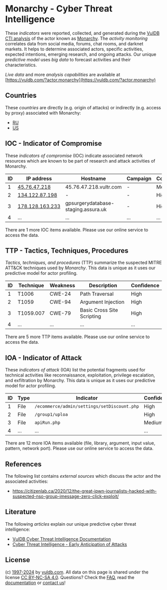 # Monarchy - Cyber Threat Intelligence

These _indicators_ were reported, collected, and generated during the [VulDB CTI analysis](https://vuldb.com/?kb.cti) of the actor known as [Monarchy](https://vuldb.com/?actor.monarchy). The _activity monitoring_ correlates data from social media, forums, chat rooms, and darknet markets. It helps to determine associated actors, specific activities, expected intentions, emerging research, and ongoing attacks. Our unique _predictive model_ uses _big data_ to forecast activities and their characteristics.

_Live data_ and more _analysis capabilities_ are available at [https://vuldb.com/?actor.monarchy](https://vuldb.com/?actor.monarchy)

## Countries

These _countries_ are directly (e.g. origin of attacks) or indirectly (e.g. access by proxy) associated with Monarchy:

* [RU](https://vuldb.com/?country.ru)
* [US](https://vuldb.com/?country.us)

## IOC - Indicator of Compromise

These _indicators of compromise_ (IOC) indicate associated network resources which are known to be part of research and attack activities of Monarchy.

ID | IP address | Hostname | Campaign | Confidence
-- | ---------- | -------- | -------- | ----------
1 | [45.76.47.218](https://vuldb.com/?ip.45.76.47.218) | 45.76.47.218.vultr.com | - | Medium
2 | [134.122.87.198](https://vuldb.com/?ip.134.122.87.198) | - | - | High
3 | [178.128.163.233](https://vuldb.com/?ip.178.128.163.233) | gpsurgerydatabase-staging.assura.uk | - | High
4 | ... | ... | ... | ...

There are 1 more IOC items available. Please use our online service to access the data.

## TTP - Tactics, Techniques, Procedures

_Tactics, techniques, and procedures_ (TTP) summarize the suspected MITRE ATT&CK techniques used by _Monarchy_. This data is unique as it uses our predictive model for actor profiling.

ID | Technique | Weakness | Description | Confidence
-- | --------- | -------- | ----------- | ----------
1 | T1006 | CWE-24 | Path Traversal | High
2 | T1059 | CWE-94 | Argument Injection | High
3 | T1059.007 | CWE-79 | Basic Cross Site Scripting | High
4 | ... | ... | ... | ...

There are 5 more TTP items available. Please use our online service to access the data.

## IOA - Indicator of Attack

These _indicators of attack_ (IOA) list the potential fragments used for technical activities like reconnaissance, exploitation, privilege escalation, and exfiltration by Monarchy. This data is unique as it uses our predictive model for actor profiling.

ID | Type | Indicator | Confidence
-- | ---- | --------- | ----------
1 | File | `/ecommerce/admin/settings/setDiscount.php` | High
2 | File | `/group1/uploa` | High
3 | File | `apiRun.php` | Medium
4 | ... | ... | ...

There are 12 more IOA items available (file, library, argument, input value, pattern, network port). Please use our online service to access the data.

## References

The following list contains _external sources_ which discuss the actor and the associated activities:

* https://citizenlab.ca/2020/12/the-great-ipwn-journalists-hacked-with-suspected-nso-group-imessage-zero-click-exploit/

## Literature

The following _articles_ explain our unique predictive cyber threat intelligence:

* [VulDB Cyber Threat Intelligence Documentation](https://vuldb.com/?kb.cti)
* [Cyber Threat Intelligence - Early Anticipation of Attacks](https://www.scip.ch/en/?labs.20201022)

## License

(c) [1997-2024](https://vuldb.com/?kb.changelog) by [vuldb.com](https://vuldb.com/?kb.about). All data on this page is shared under the license [CC BY-NC-SA 4.0](https://creativecommons.org/licenses/by-nc-sa/4.0/). Questions? Check the [FAQ](https://vuldb.com/?kb.faq), read the [documentation](https://vuldb.com/?kb) or [contact us](https://vuldb.com/?contact)!
